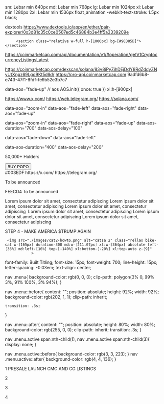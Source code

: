 sm: Lebar min 640px
md: Lebar min 768px
lg: Lebar min 1024px
xl: Lebar min 1280px
2xl: Lebar min 1536px
float_animation
    -webkit-text-stroke: 1.5px black;


dextools 
https://www.dextools.io/app/en/ether/pair-explorer/0x3d81c35c0ce0507ed5c46884b3e4ff5a3339209e



         <section class="relative w-full h-[1000px] bg-[#9CD85D]"></section>

https://coinmarketcap.com/api/documentation/v1/#operation/getV1CryptocurrencyListingsLatest

https://coinmarketcap.com/dexscan/solana/83v8iPyZihDEjDdY8RdZddyZNyUtXngz69Lgo9Kt5d6d/
https://pro-api.coinmarketcap.com
9adfd6b8-e743-47f1-8fdf-fe9b52e3b7c7

data-aos="fade-up"
// aos
AOS.init({
    once: true
})
xl:h-[900px]

https://www.x.com/
https://web.telegram.org/
https://solana.com/

data-aos="zoom-in"
data-aos="fade-left"
data-aos="fade-right"
data-aos="fade-up"

data-aos="zoom-in"
data-aos="fade-right"
data-aos="fade-up"
data-aos-duration="700"
data-aos-delay="100"

data-aos="fade-down"
data-aos="fade-left"

data-aos-duration="400"
data-aos-delay="200"




50,000+ Holders


  <button class="bg-[#fff] flex justify-center items-center duration-300 hover:scale-110 px-[1.2rem] h-[40px] md:h-[54px] border-[2px] border-white text-[#F0000C] rounded-full text-[16px] uppercase unbounded_font">
                        BUY POPO
                    </button>

 <div class="relative" data-aos="zoom-in"
                data-aos-duration="800"
                data-aos-delay="200">
                </div>
#003EDF
https://x.com/
https://telegram.org/

To be announced

FEECD4
To be announced

Lorem ipsum dolor sit amet, consectetur adipiscing
Lorem ipsum dolor sit amet, consectetur adipiscing
Lorem ipsum dolor sit amet, consectetur adipiscing 
Lorem ipsum dolor sit amet, consectetur adipiscing 
Lorem ipsum dolor sit amet, consectetur adipiscing
Lorem ipsum dolor sit amet, consectetur adipiscing

STEP 4 - MAKE AMERICA $TRUMP AGAIN

     <img src="./images/cat2-howto.png" alt="catsa 2" class="rellax bike-cat w-[165px] duration-300 md:w-[211.07px] xl:w-[364px] absolute left-[33%] md:left-[16%] top-[-140%] xl:bottom-[-20%] xl:top-auto z-[9]" 
                >


<!-- color trump -->



<!-- Slider main container -->
font-family: Built Titling;
font-size: 15px;
font-weight: 700;
line-height: 15px;
letter-spacing: -0.03em;
text-align: center;



<!-- menu button trump meme coint -->
nav .menu{
    background-color: rgb(0, 0, 0);
    clip-path: polygon(3% 0, 99% 3%, 91% 100%, 3% 94%);
}

nav .menu::before{
    content: "";
    position: absolute;
    height: 92%;
    width: 92%;
    background-color: rgb(202, 1, 1);
    clip-path: inherit;

    transition: .3s;
}

nav .menu::after{
    content: "";
    position: absolute;
    height: 80%;
    width: 80%;
    background-color: rgb(255, 0, 0);
    clip-path: inherit;
    transition: .3s;
}

nav .menu.active span:nth-child(1),
nav .menu.active span:nth-child(3){
    display: none;
}

nav .menu.active::before{
    background-color: rgb(3, 3, 223);
}
nav .menu.active::after{
    background-color: rgb(4, 4, 136);
}




1
PRESALE
LAUNCH
CMC AND CG LISTINGS


2





3




4




